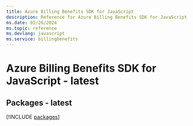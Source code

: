 ```yaml
---
title: Azure Billing Benefits SDK for JavaScript
description: Reference for Azure Billing Benefits SDK for JavaScript
ms.date: 01/26/2024
ms.topic: reference
ms.devlang: javascript
ms.service: billingbenefits
---
```

# Azure Billing Benefits SDK for JavaScript - latest
## Packages - latest
[!INCLUDE [packages](billing-benefits-index.md)]